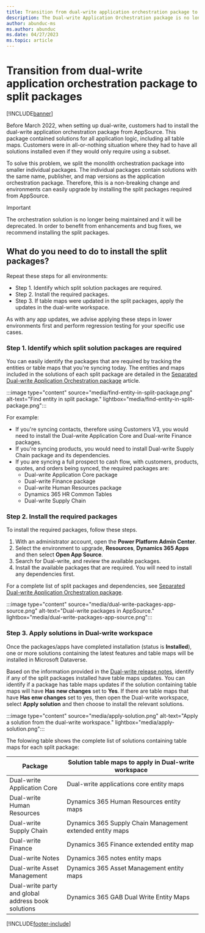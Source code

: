 ```yaml
---
title: Transition from dual-write application orchestration package to split packages
description: The Dual-write Application Orchestration package is no longer a single package but has been separated into smaller packages. This article explains how to switch from the orchestration package to the individual.
author: abunduc-ms
ms.author: abunduc
ms.date: 04/27/2023
ms.topic: article
---
```


# Transition from dual-write application orchestration package to split packages

[!INCLUDE[banner](../../includes/banner.md)]

Before March 2022, when setting up dual-write, customers had to install the dual-write application orchestration package from AppSource. This package contained solutions for all application logic, including all table maps. Customers were in all-or-nothing situation where they had to have all solutions installed even if they would only require using a subset.

To solve this problem, we split the monolith orchestration package into smaller individual packages. The individual packages contain solutions with the same name, publisher, and map versions as the application orchestration package. Therefore, this is a non-breaking change and environments can easily upgrade by installing the split packages required from AppSource.

> [!IMPORTANT]
> The orchestration solution is no longer being maintained and it will be deprecated. In order to benefit from enhancements and bug fixes, we recommend installing the split packages.

## What do you need to do to install the split packages?

Repeat these steps for all environments:

* Step 1. Identify which split solution packages are required.
* Step 2. Install the required packages.
* Step 3. If table maps were updated in the split packages, apply the updates in the dual-write workspace.

As with any app updates, we advise applying these steps in lower environments first and perform regression testing for your specific use cases.

### Step 1. Identify which split solution packages are required

You can easily identify the packages that are required by tracking the entities or table maps that you're syncing today. The entities and maps included in the solutions of each split package are detailed in the [Separated Dual-write Application Orchestration package](/dynamics365/fin-ops-core/dev-itpro/data-entities/dual-write/separated-solutions) article.

:::image type="content" source="media/find-entity-in-split-package.png" alt-text="Find entity in split package." lightbox="media/find-entity-in-split-package.png":::

For example:

- If you're syncing contacts, therefore using Customers V3, you would need to install the Dual-write Application Core and Dual-write Finance packages.
- If you're syncing products, you would need to install Dual-write Supply Chain package and its dependencies.
- If you are syncing a full prospect to cash flow, with customers, products, quotes, and orders being synced, the required packages are:
  - Dual-write Application Core package
  - Dual-write Finance package
  - Dual-write Human Resources package
  - Dynamics 365 HR Common Tables
  - Dual-write Supply Chain

### Step 2. Install the required packages

To install the required packages, follow these steps.

1. With an administrator account, open the **Power Platform Admin Center**.
1. Select the environment to upgrade, **Resources**, **Dynamics 365 Apps** and then select **Open App Source**.
1. Search for Dual-write, and review the available packages. 
1. Install the available packages that are required. You will need to install any dependencies first.

For a complete list of split packages and dependencies, see [Separated Dual-write Application Orchestration package](/dynamics365/fin-ops-core/dev-itpro/data-entities/dual-write/separated-solutions).

:::image type="content" source="media/dual-write-packages-app-source.png" alt-text="Dual-write packages in AppSource." lightbox="media/dual-write-packages-app-source.png":::

### Step 3. Apply solutions in Dual-write workspace

Once the packages/apps have completed installation (status is **Installed**), one or more solutions containing the latest features and table maps will be installed in Microsoft Dataverse.

Based on the information provided in the [Dual-write release notes](/dynamics365/fin-ops-core/dev-itpro/data-entities/dual-write/whats-new-dual-write), identify if any of the split packages installed have table maps updates. You can identify if a package has table maps updates if the solution containing table maps will have **Has new changes** set to **Yes**. If there are table maps that have **Has enw changes** set to yes, then open the Dual-write workspace, select **Apply solution** and then choose to install the relevant solutions.

:::image type="content" source="media/apply-solution.png" alt-text="Apply a solution from the dual-write workspace." lightbox="media/apply-solution.png":::

The folowing table shows the complete list of solutions containing table maps for each split package:

| **Package**                                        | **Solution table maps to apply in Dual-write workspace**  |
|----------------------------------------------------|-----------------------------------------------------------|
| Dual-write Application Core                        | Dual-write applications core entity maps                  |
| Dual-write Human Resources                         | Dynamics 365 Human Resources entity maps                  |
| Dual-write Supply Chain                            | Dynamics 365 Supply Chain Management extended entity maps |
| Dual-write Finance                                 | Dynamics 365 Finance extended entity map                  |
| Dual-write Notes                                   | Dynamics 365 notes entity maps                            |
| Dual-write Asset Management                        | Dynamics 365 Asset Management entity maps                 |
| Dual-write party and global address book solutions | Dynamics 365 GAB Dual Write Entity Maps                   |


[!INCLUDE[footer-include](../../../../includes/footer-banner.md)]
